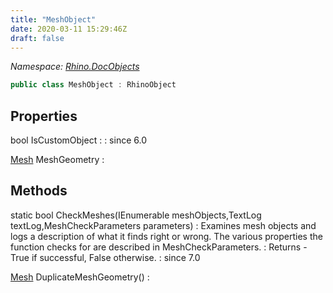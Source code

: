 ```yaml
---
title: "MeshObject"
date: 2020-03-11 15:29:46Z
draft: false
---
```


*Namespace: [Rhino.DocObjects](../)*

```cs
public class MeshObject : RhinoObject
```
## Properties

bool IsCustomObject
: 
: since 6.0

[Mesh](/rhinocommon/rhino/geometry/mesh/) MeshGeometry
: 
## Methods

static bool CheckMeshes(IEnumerable<MeshObject> meshObjects,TextLog textLog,MeshCheckParameters parameters)
: Examines mesh objects and logs a description of what it finds right or wrong.
     The various properties the function checks for are described in MeshCheckParameters.
: Returns - True if successful, False otherwise.
: since 7.0

[Mesh](/rhinocommon/rhino/geometry/mesh/) DuplicateMeshGeometry()
: 
